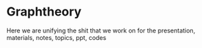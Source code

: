 # Graphtheory
Here we are unifying the shit that we work on for the presentation,
materials, notes, topics, ppt, codes
